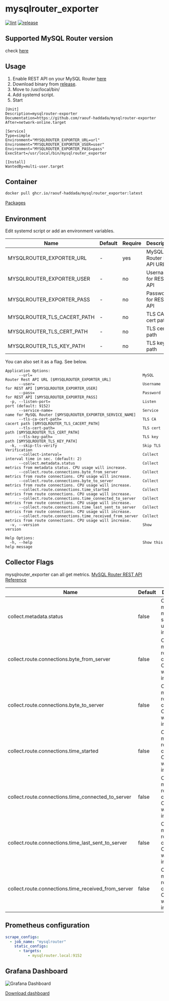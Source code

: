 # mysqlrouter_exporter

[![lint](https://github.com/raouf-haddada/mysqlrouter_exporter/actions/workflows/lint.yml/badge.svg)](https://github.com/raouf-haddada/mysqlrouter_exporter/actions/workflows/lint.yml)
[![release](https://github.com/raouf-haddada/mysqlrouter_exporter/actions/workflows/release.yml/badge.svg)](https://github.com/raouf-haddada/mysqlrouter_exporter/actions/workflows/release.yml)

## Supported MySQL Router version

check [here](https://github.com/raouf-haddada/mysqlrouter-go#supported-version)

## Usage

1. Enable REST API on your MySQL Router [here](https://github.com/rluisr/mysqlrouter-go#supported-version)
2. Download binary from [release](https://github.com/raouf-haddada/mysqlrouter_exporter/releases).
3. Move to /usr/local/bin/
4. Add systemd script.
5. Start

```
[Unit]
Description=mysqlrouter-exporter
Documentation=https://github.com/raouf-haddada/mysqlrouter-exporter
After=network-online.target

[Service]
Type=simple
Environment="MYSQLROUTER_EXPORTER_URL=url"
Environment="MYSQLROUTER_EXPORTER_USER=user"
Environment="MYSQLROUTER_EXPORTER_PASS=pass"
ExecStart=/usr/local/bin/mysqlrouter_exporter

[Install]
WantedBy=multi-user.target
```

## Container

```bash
docker pull ghcr.io/raouf-haddada/mysqlrouter_exporter:latest
```

[Packages](https://github.com/raouf-haddada/mysqlrouter_exporter/pkgs/container/mysqlrouter_exporter)

## Environment

Edit systemd script or add an environment variables.

| Name                        | Default | Require | Description               |
| --------------------------- | ------- | ------- | ------------------------- |
| MYSQLROUTER_EXPORTER_URL    | -       | yes     | MySQL Router Rest API URL |
| MYSQLROUTER_EXPORTER_USER   | -       | no      | Username for REST API     |
| MYSQLROUTER_EXPORTER_PASS   | -       | no      | Password for REST API     |
| MYSQLROUTER_TLS_CACERT_PATH | -       | no      | TLS CA cert path          |
| MYSQLROUTER_TLS_CERT_PATH   | -       | no      | TLS cert path             |
| MYSQLROUTER_TLS_KEY_PATH    | -       | no      | TLS key path              |

You can also set it as a flag. See below.

```
Application Options:
      --url=                                                 MySQL Router Rest API URL [$MYSQLROUTER_EXPORTER_URL]
      --user=                                                Username for REST API [$MYSQLROUTER_EXPORTER_USER]
      --pass=                                                Password for REST API [$MYSQLROUTER_EXPORTER_PASS]
  -p, --listen-port=                                         Listen port (default: 9152)
      --service-name=                                        Service name for MySQL Router [$MYSQLROUTER_EXPORTER_SERVICE_NAME]
      --tls-ca-cert-path=                                    TLS CA cacert path [$MYSQLROUTER_TLS_CACERT_PATH]
      --tls-cert-path=                                       TLS cert path [$MYSQLROUTER_TLS_CERT_PATH]
      --tls-key-path=                                        TLS key path [$MYSQLROUTER_TLS_KEY_PATH]
  -k, --skip-tls-verify                                      Skip TLS Verification
      --collect-interval=                                    Collect interval time in sec. (default: 2)
      --collect.metadata.status                              Collect metrics from metadata status. CPU usage will increase.
      --collect.route.connections.byte_from_server           Collect metrics from route connections. CPU usage will increase.
      --collect.route.connections.byte_to_server             Collect metrics from route connections. CPU usage will increase.
      --collect.route.connections.time_started               Collect metrics from route connections. CPU usage will increase.
      --collect.route.connections.time_connected_to_server   Collect metrics from route connections. CPU usage will increase.
      --collect.route.connections.time_last_sent_to_server   Collect metrics from route connections. CPU usage will increase.
      --collect.route.connections.time_received_from_server  Collect metrics from route connections. CPU usage will increase.
  -v, --version                                              Show version

Help Options:
  -h, --help                                                 Show this help message
```

## Collector Flags

mysqlrouter_exporter can all get metrics. [MySQL Router REST API Reference](https://dev.mysql.com/doc/mysql-router/8.0/en/mysql-router-rest-api-reference.html)

| Name                                                | Default | Description                                                      |
| --------------------------------------------------- | ------- | ---------------------------------------------------------------- |
| collect.metadata.status                             | false   | Collect metrics from metadata status. CPU usage will increase.   |
| collect.route.connections.byte_from_server          | false   | Collect metrics from route connections. CPU usage will increase. |
| collect.route.connections.byte_to_server            | false   | Collect metrics from route connections. CPU usage will increase. |
| collect.route.connections.time_started              | false   | Collect metrics from route connections. CPU usage will increase. |
| collect.route.connections.time_connected_to_server  | false   | Collect metrics from route connections. CPU usage will increase. |
| collect.route.connections.time_last_sent_to_server  | false   | Collect metrics from route connections. CPU usage will increase. |
| collect.route.connections.time_received_from_server | false   | Collect metrics from route connections. CPU usage will increase. |

## Prometheus configuration

```yaml
scrape_configs:
  - job_name: "mysqlrouter"
    static_configs:
      - targets:
          - mysqlrouter.local:9152
```

## Grafana Dashboard

![Grafana Dashboard](img/grafana.png "Grafana Dashboard")

[Download dashboard](https://grafana.com/grafana/dashboards/10741)
